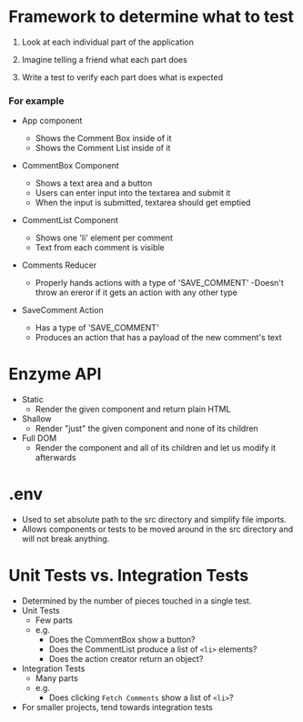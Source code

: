 # Framework to determine what to test

1. Look at each individual part of the application

2. Imagine telling a friend what each part does

3. Write a test to verify each part does what is expected

### For example

* App component
  - Shows the Comment Box inside of it
  - Shows the Comment List inside of it

* CommentBox Component
  - Shows a text area and a button
  - Users can enter input into the textarea and submit it
  - When the input is submitted, textarea should get emptied

* CommentList Component
  - Shows one 'li' element per comment
  - Text from each comment is visible

* Comments Reducer
  - Properly hands actions with a type of 'SAVE_COMMENT'
  -Doesn't throw an ereror if it gets an action with any other type

* SaveComment Action
  - Has a type of 'SAVE_COMMENT'
  - Produces an action that has a payload of the new comment's text

# Enzyme API

* Static
  - Render the given component and return plain HTML
* Shallow
  - Render "just" the given component and none of its children
* Full DOM
  - Render the component and all of its children and let us modify it afterwards

# .env

* Used to set absolute path to the src directory and simplify file imports.
* Allows components or tests to be moved around in the src directory and will not break anything.

# Unit Tests vs. Integration Tests

* Determined by the number of pieces touched in a single test.
* Unit Tests
  - Few parts
  - e.g.
    * Does the CommentBox show a button?
    * Does the CommentList produce a list of `<li>` elements?
    * Does the action creator return an object?
* Integration Tests
  - Many parts
  - e.g.
    * Does clicking `Fetch Comments` show a list of `<li>`?
* For smaller projects, tend towards integration tests